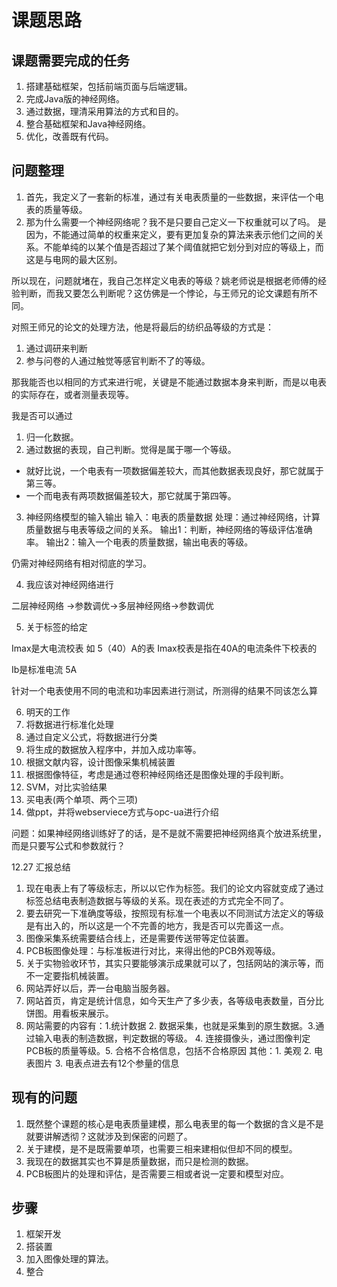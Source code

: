 # 课题思路
## 课题需要完成的任务
1. 搭建基础框架，包括前端页面与后端逻辑。
2. 完成Java版的神经网络。
3. 通过数据，理清采用算法的方式和目的。
4. 整合基础框架和Java神经网络。
5. 优化，改善既有代码。


## 问题整理
1. 首先，我定义了一套新的标准，通过有关电表质量的一些数据，来评估一个电表的质量等级。
2. 那为什么需要一个神经网络呢？我不是只要自己定义一下权重就可以了吗。
是因为，不能通过简单的权重来定义，要有更加复杂的算法来表示他们之间的关系。不能单纯的以某个值是否超过了某个阈值就把它划分到对应的等级上，而这是与电网的最大区别。

所以现在，问题就堵在，我自己怎样定义电表的等级？姚老师说是根据老师傅的经验判断，而我又要怎么判断呢？这仿佛是一个悖论，与王师兄的论文课题有所不同。

对照王师兄的论文的处理方法，他是将最后的纺织品等级的方式是：
1. 通过调研来判断
2. 参与问卷的人通过触觉等感官判断不了的等级。

那我能否也以相同的方式来进行呢，关键是不能通过数据本身来判断，而是以电表的实际存在，或者测量表现等。

我是否可以通过
1. 归一化数据。
2. 通过数据的表现，自己判断。觉得是属于哪一个等级。
  * 就好比说，一个电表有一项数据偏差较大，而其他数据表现良好，那它就属于第三等。
  * 一个而电表有两项数据偏差较大，那它就属于第四等。



3. 神经网络模型的输入输出
输入：电表的质量数据
处理：通过神经网络，计算质量数据与电表等级之间的关系。
输出1：判断，神经网络的等级评估准确率。
输出2：输入一个电表的质量数据，输出电表的等级。

仍需对神经网络有相对彻底的学习。


4. 我应该对神经网络进行

二层神经网络 ->参数调优->多层神经网络->参数调优

5. 关于标签的给定

Imax是大电流校表 如 5（40）A的表 Imax校表是指在40A的电流条件下校表的

Ib是标准电流 5A

针对一个电表使用不同的电流和功率因素进行测试，所测得的结果不同该怎么算

6. 明天的工作
  1. 将数据进行标准化处理
  2. 通过自定义公式，将数据进行分类
  3. 将生成的数据放入程序中，并加入成功率等。
  4. 根据文献内容，设计图像采集机械装置
  5. 根据图像特征，考虑是通过卷积神经网络还是图像处理的手段判断。
  6. SVM，对比实验结果
  7. 买电表(两个单项、两个三项)
  8. 做ppt，并将webserviece方式与opc-ua进行介绍

问题：如果神经网络训练好了的话，是不是就不需要把神经网络真个放进系统里，而是只要写公式和参数就行？

12.27 汇报总结
1. 现在电表上有了等级标志，所以以它作为标签。我们的论文内容就变成了通过标签总结电表制造数据与等级的关系。现在表述的方式完全不同了。
2. 要去研究一下准确度等级，按照现有标准一个电表以不同测试方法定义的等级是有出入的，所以这是一个不完善的地方，我是否可以完善这一点。
3. 图像采集系统需要结合线上，还是需要传送带等定位装置。
4. PCB板图像处理：与标准板进行对比，来得出他的PCB外观等级。
5. 关于实物验收环节，其实只要能够演示成果就可以了，包括网站的演示等，而不一定要指机械装置。
6. 网站弄好以后，弄一台电脑当服务器。
7. 网站首页，肯定是统计信息，如今天生产了多少表，各等级电表数量，百分比饼图。用看板来展示。
8. 网站需要的内容有：1.统计数据 2. 数据采集，也就是采集到的原生数据。3.通过输入电表的制造数据，判定数据的等级。 4. 连接摄像头，通过图像判定PCB板的质量等级。5.  合格不合格信息，包括不合格原因 其他：1. 美观 2. 电表图片 3. 电表点进去有12个参量的信息

## 现有的问题
1. 既然整个课题的核心是电表质量建模，那么电表里的每一个数据的含义是不是就要讲解透彻？这就涉及到保密的问题了。
2. 关于建模，是不是既需要单项，也需要三相来建相似但却不同的模型。
2. 我现在的数据其实也不算是质量数据，而只是检测的数据。
3. PCB板图片的处理和评估，是否需要三相或者说一定要和模型对应。

## 步骤
1. 框架开发
2. 搭装置
3. 加入图像处理的算法。
4. 整合
